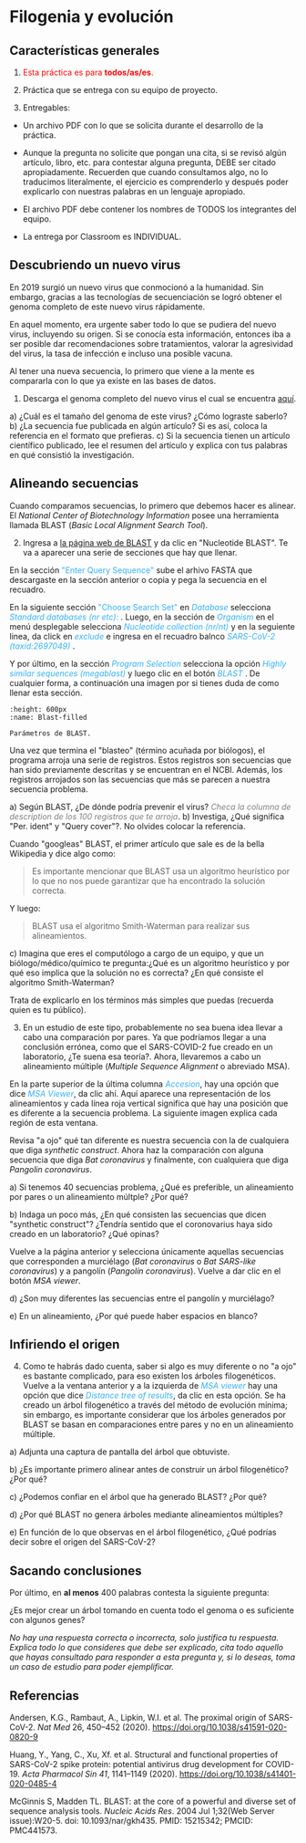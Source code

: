 # Filogenia y evolución

## Características generales

1. <font color="red">Esta práctica es para **todos/as/es**.</font>

2. Práctica que se entrega con su equipo de proyecto.

3. Entregables: 
  * Un archivo PDF con lo que se solicita durante el desarrollo de la práctica.

* Aunque la pregunta no solicite que pongan una cita, si se revisó algún artículo, libro, etc. para contestar alguna pregunta, DEBE ser citado apropiadamente. Recuerden que cuando consultamos algo, no lo traducimos literalmente, el ejercicio es comprenderlo y después poder explicarlo con nuestras palabras en un lenguaje apropiado. 
* El archivo PDF debe contener los nombres de TODOS los integrantes del equipo. 
* La entrega por Classroom es INDIVIDUAL. 


## Descubriendo un nuevo virus

En 2019 surgió un nuevo virus que conmocionó a la humanidad. Sin embargo, gracias a las tecnologías de secuenciación se logró obtener el genoma completo de este nuevo virus rápidamente. 

En aquel momento, era urgente saber todo lo que se pudiera del nuevo virus, incluyendo su origen. Si se conocía esta información, entonces iba a ser posible dar recomendaciones sobre tratamientos, valorar la agresividad del virus, la tasa de infección e incluso una posible vacuna.

Al tener una nueva secuencia, lo primero que viene a la mente es compararla con lo que ya existe en las bases de datos. 

1. Descarga el genoma completo del nuevo virus el cual se encuentra [aquí](https://www.ncbi.nlm.nih.gov/nuccore/NC_045512.2?report=fasta). 

a) ¿Cuál es el tamaño del genoma de este virus? ¿Cómo lograste saberlo?
b) ¿La secuencia fue publicada en algún artículo? Si es así, coloca la referencia en el formato que prefieras.
c) Si la secuencia tienen un artículo científico publicado, lee el resumen del artículo y explica con tus palabras en qué consistió la investigación. 

## Alineando secuencias

Cuando comparamos secuencias, lo primero que debemos hacer es alinear. El *National Center of Biotechnology Information* posee una herramienta llamada BLAST (*Basic Local Alignment Search Tool*). 

2. Ingresa a [la página web de BLAST](https://blast.ncbi.nlm.nih.gov/Blast.cgi) y da clic en "Nucleotide BLAST". Te va a aparecer una serie de secciones que hay que llenar. 

En la sección  <font color="#33B2FF">"Enter Query Sequence"</font> sube el arhivo FASTA que descargaste en la sección anterior o copia y pega la secuencia en el recuadro. 

En la siguiente sección <font color="#33B2FF">"Choose Search Set"</font> en <font color="#33B2FF">*Database*</font> selecciona <font color="#33B2FF">*Standard databases (nr etc):*</font> . Luego, en la sección de <font color="#33B2FF">*Organism*</font>  en el menú desplegable selecciona <font color="#33B2FF">*Nucleotide collection (nr/nt)*</font>  y en la seguiente linea, da click en <font color="#33B2FF">*exclude*</font>  e ingresa en el recuadro balnco  <font color="#33B2FF">*SARS-CoV-2 (taxid:2697049)*</font> . 

Y por último, en la sección <font color="#33B2FF">*Program Selection*</font> selecciona la opción <font color="#33B2FF">*Highly similar sequences (megablast)*</font> y luego clic en el botón  <font color="#33B2FF">*BLAST*</font> . De cualquier forma, a continuación una imagen por si tienes duda de como llenar esta sección. 

```{figure} images/blast.png
:height: 600px
:name: Blast-filled

Parámetros de BLAST.
```

Una vez que termina el "blasteo" (término acuñada por biólogos), el programa arroja una serie de registros. Estos registros son secuencias que han sido previamente descritas y se encuentran en el NCBI. Además, los registros arrojados son las secuencias que más se parecen a nuestra secuencia problema. 

a)  Según BLAST, ¿De dónde podría prevenir el virus? <font color="gray">*Checa la columna de description de los 100 registros que te arroja*</font>.
b) Investiga, ¿Qué significa "Per. ident" y "Query cover"?. No olvides colocar la referencia. 

Cuando "googleas" BLAST, el primer artículo que sale es de la bella Wikipedia y dice algo como:

> Es importante mencionar que BLAST usa un algoritmo heurístico por lo que no nos puede garantizar que ha encontrado la solución correcta. 

Y luego: 

> BLAST usa el algoritmo Smith-Waterman para realizar sus alineamientos. 

c) Imagina que eres el computólogo a cargo de un equipo, y que un biólogo/médico/químico te pregunta:¿Qué es un algoritmo heurístico y por qué eso implica que la solución  no es correcta?  ¿En qué consiste el algoritmo Smith-Waterman? 

Trata de explicarlo en los términos más simples que puedas (recuerda quien es tu público).

3. En un estudio de este tipo, probablemente no sea buena idea llevar a cabo una comparación por pares. Ya que podríamos llegar a una conclusión errónea, como que el SARS-COVID-2 fue creado en un laboratorio, ¿Te suena esa teoría?. Ahora, llevaremos a cabo un alineamiento múltiple (*Multiple Sequence Alignment* o abreviado MSA). 

En la parte superior de la última columna <font color="#33B2FF">*Accesion*</font>, hay una opción que dice <font color="#33B2FF">*MSA Viewer*</font>, da clic ahí.  Aquí aparece una representación de los alineamientos y cada línea roja vertical significa que hay una posición que es diferente a la secuencia problema. La siguiente imagen explica cada región de esta ventana.

Revisa "a ojo" qué tan diferente es nuestra secuencia con la de cualquiera que diga *synthetic construct*. Ahora haz la comparación con alguna secuencia que diga *Bat coronavirus* y finalmente, con cualquiera que diga *Pangolin coronavirus*.

a) Si tenemos 40 secuencias problema, ¿Qué es preferible, un alineamiento por pares o un alineamiento múltple? ¿Por qué?

b) Indaga un poco más, ¿En qué consisten las secuencias que dicen "synthetic construct"? ¿Tendría sentido que el coronovarius haya sido creado en un laboratorio? ¿Qué opinas?

Vuelve a la página anterior y selecciona únicamente aquellas secuencias que corresponden a murciélago (*Bat coronavirus* o *Bat SARS-like coronavirus*) y a pangolín (*Pangolín coronavirus*). Vuelve a dar clic en el botón *MSA viewer*. 

d) ¿Son muy diferentes las secuencias entre el pangolín y murciélago?

e) En un alineamiento, ¿Por qué puede haber espacios en blanco? 

## Infiriendo el origen 

4. Como te habrás dado cuenta, saber si algo es muy diferente o no "a ojo" es bastante complicado, para eso existen los árboles filogenéticos. Vuelve a la ventana anterior y a la izquierda de <font color="#33B2FF">*MSA viewer*</font> hay una opción que dice <font color="#33B2FF">*Distance tree of results*</font>, da clic en esta opción. Se ha creado un árbol filogenético a través del método de evolución mínima; sin embargo, es importante considerar que los árboles generados por BLAST se basan en comparaciones entre pares y no en un alineamiento múltiple.

a) Adjunta una captura de pantalla del árbol que obtuviste. 

b) ¿Es importante primero alinear antes de construir un árbol filogenético? ¿Por qué?

c) ¿Podemos confiar en el árbol que ha generado BLAST? ¿Por qué?

d) ¿Por qué BLAST no genera árboles mediante alineamientos múltiples?

e) En función de lo que observas en el árbol filogenético, ¿Qué podrías decir sobre el origen del SARS-CoV-2? 

## Sacando conclusiones

Por último, en **al menos**  400 palabras contesta la siguiente pregunta:

¿Es mejor crear un árbol tomando en cuenta todo el genoma o es suficiente con algunos genes? 

*No hay una respuesta correcta o incorrecta, solo justifica tu respuesta. Explica todo lo que consideres que debe ser explicado, cita todo aquello que hayas consultado para responder a esta pregunta y, si lo deseas, toma un caso de estudio para poder ejemplificar.*


## Referencias
Andersen, K.G., Rambaut, A., Lipkin, W.I. et al. The proximal origin of SARS-CoV-2. *Nat Med* 26, 450–452 (2020). https://doi.org/10.1038/s41591-020-0820-9

Huang, Y., Yang, C., Xu, Xf. et al. Structural and functional properties of SARS-CoV-2 spike protein: potential antivirus drug development for COVID-19. *Acta Pharmacol Sin 41*, 1141–1149 (2020). https://doi.org/10.1038/s41401-020-0485-4

McGinnis S, Madden TL. BLAST: at the core of a powerful and diverse set of sequence analysis tools. *Nucleic Acids Res*. 2004 Jul 1;32(Web Server issue):W20-5. doi: 10.1093/nar/gkh435. PMID: 15215342; PMCID: PMC441573.